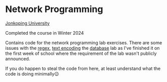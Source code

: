 # Network Programming 
[Jonkoping University](https://ju.se/en/study-at-ju/courses/programme-course/network-programming-autumn-2024-t4224.html)

Completed the course in Winter 2024

Contains code for the network programming lab exercises. 
There are some issues with the [regex](https://github.com/legitaxes/Network-Programming/blob/main/lab/lab10.py), [text encoding](https://github.com/legitaxes/Network-Programming/blob/main/lab/lab9.py) the [database](https://github.com/legitaxes/Network-Programming/blob/main/lab/lab11.py) lab as I've finished it on the first week of school where the requirement of the lab wasn't publicly announced.

If you do happen to steal the code from here, at least understand what the code is doing minimally😉

